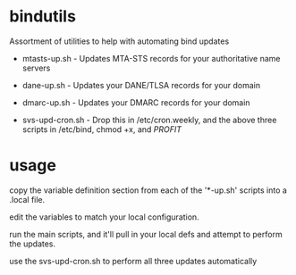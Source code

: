 # bindutils
Assortment of utilities to help with automating bind updates

* mtasts-up.sh - Updates MTA-STS records for your authoritative name servers

* dane-up.sh   - Updates your DANE/TLSA records for your domain

* dmarc-up.sh  - Updates your DMARC records for your domain

* svs-upd-cron.sh - Drop this in /etc/cron.weekly, and the above three scripts in /etc/bind, chmod +x, and $PROFIT$


# usage

copy the variable definition section from each of the '*-up.sh' scripts into a .local file.

edit the variables to match your local configuration.

run the main scripts, and it'll pull in your local defs and attempt to perform the updates.

use the svs-upd-cron.sh  to perform all three updates automatically
